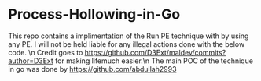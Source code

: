 # Process-Hollowing-in-Go
This repo contains a implimentation of the Run PE technique with by using any PE.
I will not be held liable for any illegal actions done with the below code. \n
Credit goes to https://github.com/D3Ext/maldev/commits?author=D3Ext for making lifemuch easier.\n
The main POC of the technique in go was done by https://github.com/abdullah2993
